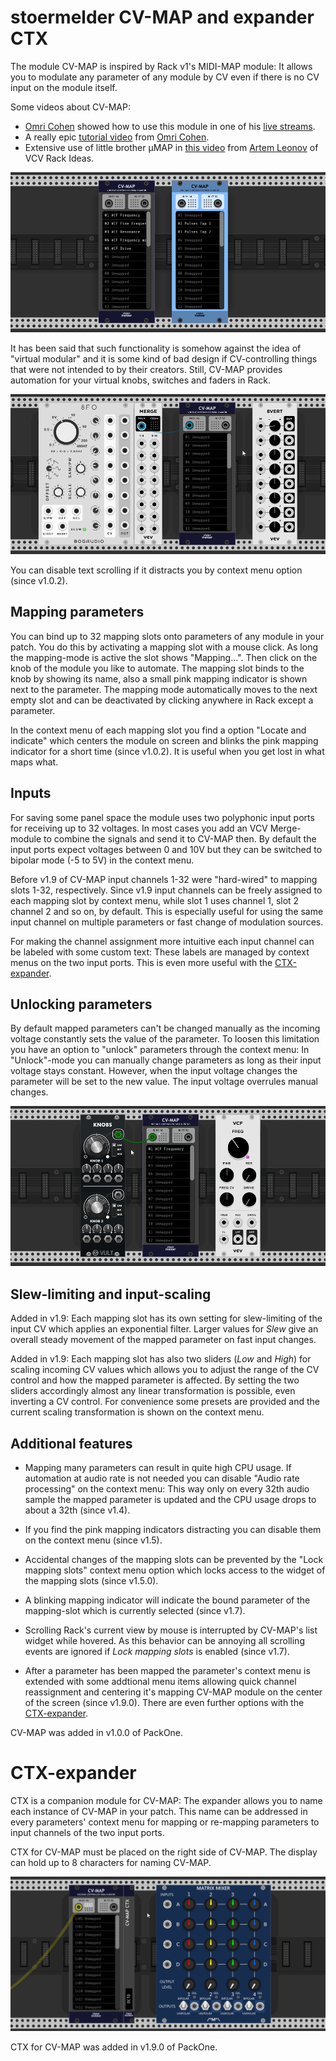 # stoermelder CV-MAP and expander CTX

The module CV-MAP is inspired by Rack v1's MIDI-MAP module: It allows you to modulate any parameter of any module by CV even if there is no CV input on the module itself.

Some videos about CV-MAP:

- [Omri Cohen](https://omricohencomposer.bandcamp.com/) showed how to use this module in one of his [live streams](https://youtu.be/RSvWeBZzYEA?t=2522).
- A really epic [tutorial video](https://www.youtube.com/watch?v=Dd0EESJhPZA) from [Omri Cohen](https://omricohencomposer.bandcamp.com/).
- Extensive use of little brother µMAP in [this video](https://www.youtube.com/watch?v=_bVb3LewdVw) from [Artem Leonov](https://artemleonov.bandcamp.com/) of VCV Rack Ideas.

![CV-MAP Intro](./CVMap-intro.png)

It has been said that such functionality is somehow against the idea of "virtual modular" and it is some kind of bad design if CV-controlling things that were not intended to by their creators. Still, CV-MAP provides automation for your virtual knobs, switches and faders in Rack.

![CV-MAP Intro](./CVMap-map.gif)

You can disable text scrolling if it distracts you by context menu option (since v1.0.2).

## Mapping parameters

You can bind up to 32 mapping slots onto parameters of any module in your patch. You do this by activating a mapping slot with a mouse click. As long the mapping-mode is active the slot shows "Mapping...". Then click on the knob of the module you like to automate. The mapping slot binds to the knob by showing its name, also a small pink mapping indicator is shown next to the parameter. The mapping mode automatically moves to the next empty slot and can be deactivated by clicking anywhere in Rack except a parameter.

In the context menu of each mapping slot you find a option "Locate and indicate" which centers the module on screen and blinks the pink mapping indicator for a short time (since v1.0.2). It is useful when you get lost in what maps what.

## Inputs

For saving some panel space the module uses two polyphonic input ports for receiving up to 32 voltages. In most cases you add an VCV Merge-module to combine the signals and send it to CV-MAP then. By default the input ports expect voltages between 0 and 10V but they can be switched to bipolar mode (-5 to 5V) in the context menu.

<a name="channel-routing"></a>
Before v1.9 of CV-MAP input channels 1-32 were "hard-wired" to mapping slots 1-32, respectively. Since v1.9 input channels can be freely assigned to each mapping slot by context menu, while slot 1 uses channel 1, slot 2 channel 2 and so on, by default. This is especially useful for using the same input channel on multiple parameters or fast change of modulation sources.

<a name="input-labels"></a>
For making the channel assignment more intuitive each input channel can be labeled with some custom text: These labels are managed by context menus on the two input ports. This is even more useful with the [CTX-expander](CVMap.md#ctx-expander).

## Unlocking parameters

By default mapped parameters can't be changed manually as the incoming voltage constantly sets the value of the parameter. To loosen this limitation you have an option to "unlock" parameters through the context menu: In "Unlock"-mode you can manually change parameters as long as their input voltage stays constant. However, when the input voltage changes the parameter will be set to the new value. The input voltage overrules manual changes.

![CV-MAP Intro](./CVMap-unlocked.gif)

## Slew-limiting and input-scaling

Added in v1.9: Each mapping slot has its own setting for slew-limiting of the input CV which applies an exponential filter. Larger values for _Slew_ give an overall steady movement of the mapped parameter on fast input changes.

Added in v1.9: Each mapping slot has also two sliders (_Low_ and _High_) for scaling incoming CV values which allows you to adjust the range of the CV control and how the mapped parameter is affected. By setting the two sliders accordingly almost any linear transformation is possible, even inverting a CV control. For convenience some presets are provided and the current scaling transformation is shown on the context menu.

## Additional features

- Mapping many parameters can result in quite high CPU usage. If automation at audio rate is not needed you can disable "Audio rate processing" on the context menu: This way only on every 32th audio sample the mapped parameter is updated and the CPU usage drops to about a 32th (since v1.4).

- If you find the pink mapping indicators distracting you can disable them on the context menu (since v1.5).

- Accidental changes of the mapping slots can be prevented by the "Lock mapping slots" context menu option which locks access to the widget of the mapping slots (since v1.5.0).

- A blinking mapping indicator will indicate the bound parameter of the mapping-slot which is currently selected (since v1.7). 

- Scrolling Rack's current view by mouse is interrupted by CV-MAP's list widget while hovered. As this behavior can be annoying all scrolling events are ignored if _Lock mapping slots_ is enabled (since v1.7).

<a name="target-context"></a>
- After a parameter has been mapped the parameter's context menu is extended with some addtional menu items allowing quick channel reassignment and centering it's mapping CV-MAP module on the center of the screen (since v1.9.0). There are even further options with the [CTX-expander](CVMap.md#ctx-expander).

CV-MAP was added in v1.0.0 of PackOne.

# CTX-expander

CTX is a companion module for CV-MAP: The expander allows you to name each instance of CV-MAP in your patch. This name can be addressed in every parameters' context menu for mapping or re-mapping parameters to input channels of the two input ports.

CTX for CV-MAP must be placed on the right side of CV-MAP. The display can hold up to 8 characters for naming CV-MAP.

![CV-MAP CTX](./CVMap-Ctx.gif)

CTX for CV-MAP was added in v1.9.0 of PackOne.